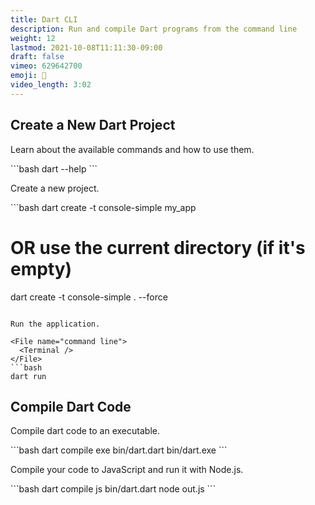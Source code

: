 ```yaml
---
title: Dart CLI
description: Run and compile Dart programs from the command line
weight: 12
lastmod: 2021-10-08T11:11:30-09:00
draft: false
vimeo: 629642700
emoji: 🔨
video_length: 3:02
---
```


## Create a New Dart Project

Learn about the available commands and how to use them.

<File name="command line">
  <Terminal />
</File>
```bash
dart --help
```

Create a new project.

<File name="command line">
  <Terminal />
</File>
```bash
dart create -t console-simple my_app

# OR use the current directory (if it's empty)

dart create -t console-simple . --force

````

Run the application.

<File name="command line">
  <Terminal />
</File>
```bash
dart run
````

## Compile Dart Code

Compile dart code to an executable.

<File name="command line">
  <Terminal />
</File>
```bash
dart compile exe bin/dart.dart
bin/dart.exe
```

Compile your code to JavaScript and run it with Node.js.

<File name="command line">
  <Terminal />
</File>
```bash
dart compile js bin/dart.dart
node out.js
```
